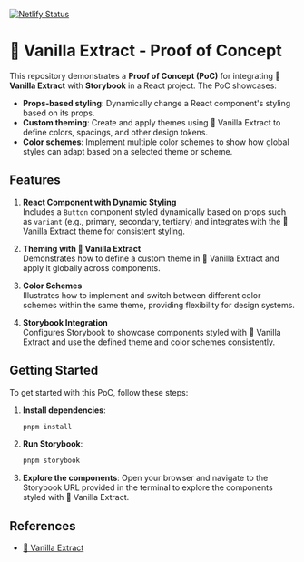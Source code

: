 [![Netlify Status](https://api.netlify.com/api/v1/badges/49a79160-2218-407b-b178-b05b19930050/deploy-status)](https://app.netlify.com/projects/bucolic-kheer-f91cb4/deploys)

# 🧁 Vanilla Extract - Proof of Concept

This repository demonstrates a **Proof of Concept (PoC)** for integrating **🧁 Vanilla Extract** with **Storybook** in a React project. The PoC showcases:

- **Props-based styling**: Dynamically change a React component's styling based on its props.
- **Custom theming**: Create and apply themes using 🧁 Vanilla Extract to define colors, spacings, and other design tokens.
- **Color schemes**: Implement multiple color schemes to show how global styles can adapt based on a selected theme or scheme.

## Features

1. **React Component with Dynamic Styling**  
   Includes a `Button` component styled dynamically based on props such as `variant` (e.g., primary, secondary, tertiary) and integrates with the 🧁 Vanilla Extract theme for consistent styling.

2. **Theming with 🧁 Vanilla Extract**  
   Demonstrates how to define a custom theme in 🧁 Vanilla Extract and apply it globally across components.

3. **Color Schemes**  
   Illustrates how to implement and switch between different color schemes within the same theme, providing flexibility for design systems.

4. **Storybook Integration**  
   Configures Storybook to showcase components styled with 🧁 Vanilla Extract and use the defined theme and color schemes consistently.

## Getting Started

To get started with this PoC, follow these steps:

1. **Install dependencies**:

   ```bash
   pnpm install
   ```

2. **Run Storybook**:

   ```bash
   pnpm storybook
   ```

4. **Explore the components**:
   Open your browser and navigate to the Storybook URL provided in the terminal to explore the components styled with 🧁 Vanilla Extract.

## References

- [🧁 Vanilla Extract](https://vanilla-extract.style/a)
